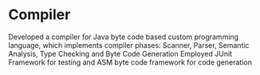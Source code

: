 # Compiler
Developed a compiler for Java byte code based custom programming language, which implements compiler phases: Scanner, Parser, Semantic Analysis, Type Checking and Byte Code Generation
Employed JUnit Framework for testing and ASM byte code framework for code generation
